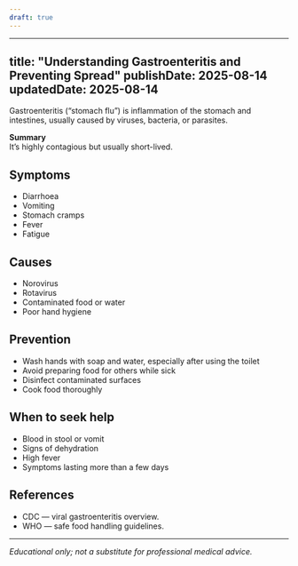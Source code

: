 ```yaml
---
draft: true
---
```


---
title: "Understanding Gastroenteritis and Preventing Spread"
publishDate: 2025-08-14
updatedDate: 2025-08-14
---

Gastroenteritis (“stomach flu”) is inflammation of the stomach and intestines, usually caused by viruses, bacteria, or parasites.

**Summary**  
It’s highly contagious but usually short-lived.

## Symptoms

- Diarrhoea  
- Vomiting  
- Stomach cramps  
- Fever  
- Fatigue

## Causes

- Norovirus  
- Rotavirus  
- Contaminated food or water  
- Poor hand hygiene

## Prevention

- Wash hands with soap and water, especially after using the toilet  
- Avoid preparing food for others while sick  
- Disinfect contaminated surfaces  
- Cook food thoroughly

## When to seek help

- Blood in stool or vomit  
- Signs of dehydration  
- High fever  
- Symptoms lasting more than a few days

## References

- CDC — viral gastroenteritis overview.  
- WHO — safe food handling guidelines.

---

*Educational only; not a substitute for professional medical advice.*
